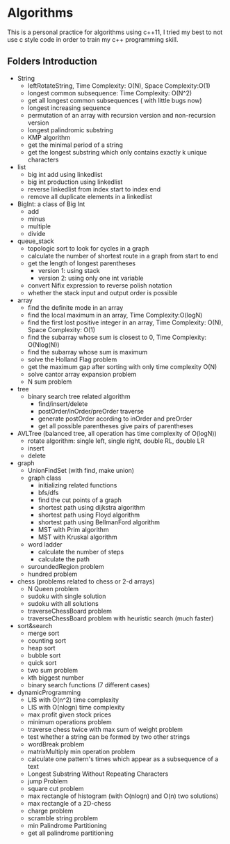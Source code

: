 # Algorithms
This is a personal practice for algorithms using c++11, I tried my best to not use c style code in order to train my c++ programming skill.

## Folders Introduction
- String
  - leftRotateString, Time Complexity: O(N), Space Complexity:O(1)
  - longest common subsequence: Time Complexity: O(N^2)
  - get all longest common subsequences ( with little bugs now)
  - longest increasing sequence
  - permutation of an array with recursion version and non-recursion version
  - longest palindromic substring
  - KMP algorithm
  - get the minimal period of a string
  - get the longest substring which only contains exactly k unique characters
- list
  - big int add using linkedlist
  - big int production using linkedlist
  - reverse linkedlist from index start to index end
  - remove all duplicate elements in a linkedlist
- BigInt: a class of Big Int 
  - add
  - minus
  - multiple
  - divide
- queue_stack
  - topologic sort to look for cycles in a graph
  - calculate the number of shortest route in a graph from start to end
  - get the length of longest parentheses
    - version 1: using stack
    - version 2: using only one int variable
  - convert Nifix expression to reverse polish notation
  - whether the stack input and output order is possible
- array
  - find the definite mode in an array
  - find the local maximum in an array, Time Complexity:O(logN)
  - find the first lost positive integer in an array, Time Complexity: O(N), Space Complexity: O(1)
  - find the subarray whose sum is closest to 0, Time Complexity: O(Nlog(N))
  - find the subarray whose sum is maximum
  - solve the Holland Flag problem
  - get the maximum gap after sorting with only time complexity O(N)
  - solve cantor array expansion problem
  - N sum problem
- tree
  - binary search tree related algorithm
    - find/insert/delete
    - postOrder/inOrder/preOrder traverse
    - generate postOrder acording to inOrder and preOrder
    - get all possible parentheses give pairs of parentheses
- AVLTree (balanced tree, all operation has time complexity of O(logN))
  - rotate algorithm: single left, single right, double RL, double LR
  - insert
  - delete
- graph
  - UnionFindSet (with find, make union)
  - graph class
    - initializing related functions
    - bfs/dfs
    - find the cut points of a graph
    - shortest path using dijkstra algorithm
    - shortest path using Floyd algorithm
    - shortest path using BellmanFord algorithm
    - MST with Prim algorithm
    - MST with Kruskal algorithm
  - word ladder
    - calculate the number of steps
    - calculate the path
  - suroundedRegion problem
  - hundred problem
- chess (problems related to chess or 2-d arrays)
  - N Queen problem
  - sudoku with single solution
  - sudoku with all solutions
  - traverseChessBoard problem
  - traverseChessBoard problem with heuristic search (much faster)
- sort&search
  - merge sort
  - counting sort
  - heap sort
  - bubble sort
  - quick sort
  - two sum problem
  - kth biggest number
  - binary search functions (7 different cases)
- dynamicProgramming
  - LIS with O(n^2) time complexity
  - LIS with O(nlogn) time complexity
  - max profit given stock prices
  - minimum operations problem
  - traverse chess twice with max sum of weight problem
  - test whether a string can be formed by two other strings
  - wordBreak problem
  - matrixMultiply min operation problem
  - calculate one pattern's times which appear as a subsequence of a text
  - Longest Substring Without Repeating Characters
  - jump Problem
  - square cut problem
  - max rectangle of histogram (with O(nlogn) and O(n) two solutions)
  - max rectangle of a 2D-chess
  - charge problem
  - scramble string problem
  - min Palindrome Partitioning
  - get all palindrome partitioning
